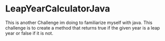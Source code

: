 # LeapYearCalculatorJava
This is another Challenge im doing to familiarize myself with java. This challenge is to create a method that returns true if the given year is a leap year or false if it is not. 

